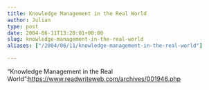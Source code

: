 ```yaml
---
title: Knowledge Management in the Real World
author: Julian
type: post
date: 2004-06-11T13:20:01+00:00
slug: knowledge-management-in-the-real-world 
aliases: ["/2004/06/11/knowledge-management-in-the-real-world"]

---
```

&#8220;Knowledge Management in the Real World&#8221;:https://www.readwriteweb.com/archives/001946.php